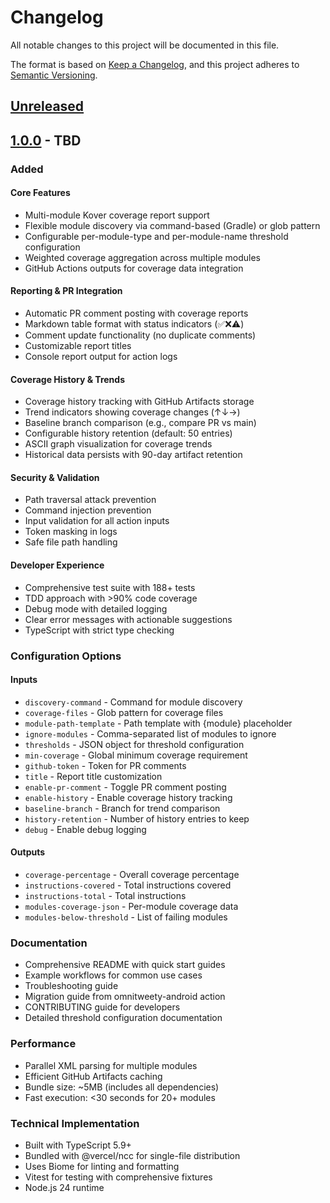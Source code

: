 # Changelog

All notable changes to this project will be documented in this file.

The format is based on [Keep a Changelog](https://keepachangelog.com/en/1.0.0/),
and this project adheres to [Semantic Versioning](https://semver.org/spec/v2.0.0.html).

## [Unreleased]

## [1.0.0] - TBD

### Added

#### Core Features
- Multi-module Kover coverage report support
- Flexible module discovery via command-based (Gradle) or glob pattern
- Configurable per-module-type and per-module-name threshold configuration
- Weighted coverage aggregation across multiple modules
- GitHub Actions outputs for coverage data integration

#### Reporting & PR Integration
- Automatic PR comment posting with coverage reports
- Markdown table format with status indicators (✅❌⚠️)
- Comment update functionality (no duplicate comments)
- Customizable report titles
- Console report output for action logs

#### Coverage History & Trends
- Coverage history tracking with GitHub Artifacts storage
- Trend indicators showing coverage changes (↑↓→)
- Baseline branch comparison (e.g., compare PR vs main)
- Configurable history retention (default: 50 entries)
- ASCII graph visualization for coverage trends
- Historical data persists with 90-day artifact retention

#### Security & Validation
- Path traversal attack prevention
- Command injection prevention
- Input validation for all action inputs
- Token masking in logs
- Safe file path handling

#### Developer Experience
- Comprehensive test suite with 188+ tests
- TDD approach with >90% code coverage
- Debug mode with detailed logging
- Clear error messages with actionable suggestions
- TypeScript with strict type checking

### Configuration Options

#### Inputs
- `discovery-command` - Command for module discovery
- `coverage-files` - Glob pattern for coverage files
- `module-path-template` - Path template with {module} placeholder
- `ignore-modules` - Comma-separated list of modules to ignore
- `thresholds` - JSON object for threshold configuration
- `min-coverage` - Global minimum coverage requirement
- `github-token` - Token for PR comments
- `title` - Report title customization
- `enable-pr-comment` - Toggle PR comment posting
- `enable-history` - Enable coverage history tracking
- `baseline-branch` - Branch for trend comparison
- `history-retention` - Number of history entries to keep
- `debug` - Enable debug logging

#### Outputs
- `coverage-percentage` - Overall coverage percentage
- `instructions-covered` - Total instructions covered
- `instructions-total` - Total instructions
- `modules-coverage-json` - Per-module coverage data
- `modules-below-threshold` - List of failing modules

### Documentation
- Comprehensive README with quick start guides
- Example workflows for common use cases
- Troubleshooting guide
- Migration guide from omnitweety-android action
- CONTRIBUTING guide for developers
- Detailed threshold configuration documentation

### Performance
- Parallel XML parsing for multiple modules
- Efficient GitHub Artifacts caching
- Bundle size: ~5MB (includes all dependencies)
- Fast execution: <30 seconds for 20+ modules

### Technical Implementation
- Built with TypeScript 5.9+
- Bundled with @vercel/ncc for single-file distribution
- Uses Biome for linting and formatting
- Vitest for testing with comprehensive fixtures
- Node.js 24 runtime

[Unreleased]: https://github.com/yshrsmz/kover-report-action/compare/v1.0.0...HEAD
[1.0.0]: https://github.com/yshrsmz/kover-report-action/releases/tag/v1.0.0

